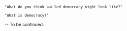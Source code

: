     "What do you think રામ led democracy might look like?"

    "What is democracy?"

-- To be continued.